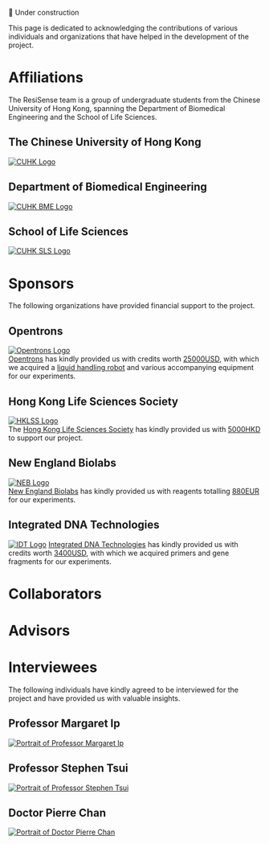 🚧 Under construction

This page is dedicated to acknowledging the contributions of various individuals and organizations that have helped in the development of the project.

# Affiliations
The ResiSense team is a group of undergraduate students from the Chinese University of Hong Kong, spanning the Department of Biomedical Engineering and the School of Life Sciences.  

## The Chinese University of Hong Kong
[![CUHK Logo](/assets/logos/cuhk%20logo%20horizontal.svg)](https://www.cuhk.edu.hk)  

## Department of Biomedical Engineering
[![CUHK BME Logo](/assets/logos/bme%20logo.svg)](https://www.bme.cuhk.edu.hk)  

## School of Life Sciences
[![CUHK SLS Logo](/assets/logos/sls%20logo.svg)](https://www.sls.cuhk.edu.hk)  

# Sponsors
The following organizations have provided financial support to the project.  

## Opentrons
[![Opentrons Logo](/assets/logos/opentrons%20logo.svg)](https://opentrons.com)  
[Opentrons](https://opentrons.com) has kindly provided us with credits worth [25000USD](https://www.google.com/search?q=25000USD), with which we acquired a [liquid handling robot](https://opentrons.com/products/ot-2-robot) and various accompanying equipment for our experiments.

## Hong Kong Life Sciences Society
[![HKLSS Logo](/assets/logos/hklss%20logo.svg)](https://www.hklss.org)  
The [Hong Kong Life Sciences Society](https://www.hklss.org) has kindly provided us with [5000HKD](https://www.google.com/search?q=5000HKD) to support our project.  

## New England Biolabs
[![NEB Logo](/assets/logos/neb%20logo.svg)](https://www.neb.com)  
[New England Biolabs](https://www.neb.com) has kindly provided us with reagents totalling [880EUR](https://www.google.com/search?q=880EUR) for our experiments.  

## Integrated DNA Technologies
[![IDT Logo](/assets/logos/idt%20logo.svg)](https://www.idtdna.com)
[Integrated DNA Technologies](https://www.idtdna.com) has kindly provided us with credits worth [3400USD](https://www.google.com/search?q=3400USD), with which we acquired primers and gene fragments for our experiments.  

# Collaborators

# Advisors

# Interviewees
The following individuals have kindly agreed to be interviewed for the project and have provided us with valuable insights.  

## Professor Margaret Ip
[![Portrait of Professor Margaret Ip](/assets/humans/margaret%20ip%20full-Enhanced-SR.png)](https://www.med.cuhk.edu.hk/staff/professor-margaret-ip)  

## Professor Stephen Tsui
[![Portrait of Professor Stephen Tsui](/assets/humans/stephen%20tsui%20full-Enhanced-SR.png)](https://www2.sbs.cuhk.edu.hk/en-gb/people/academic-staff/prof-tsui-kwok-wing-stephen)

## Doctor Pierre Chan
[![Portrait of Doctor Pierre Chan](/assets/humans/pierre%20chan%20full-Enhanced-SR.png)](https://www.drchanpierre.org/about-me)